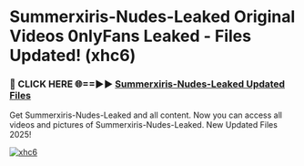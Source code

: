 # Summerxiris-Nudes-Leaked Original Videos 0nlyFans Leaked - Files Updated! (xhc6)

<h3>🔴 CLICK HERE 🌐==►► <a href="https://tinyurl.com/4mcuefdz" rel="nofollow">Summerxiris-Nudes-Leaked Updated Files</a></h3>

Get Summerxiris-Nudes-Leaked and all content. Now you can access all videos and pictures of Summerxiris-Nudes-Leaked. New Updated Files 2025!

[![xhc6](https://i.imgur.com/StAQSOY.gif)](https://tinyurl.com/4mcuefdz)

